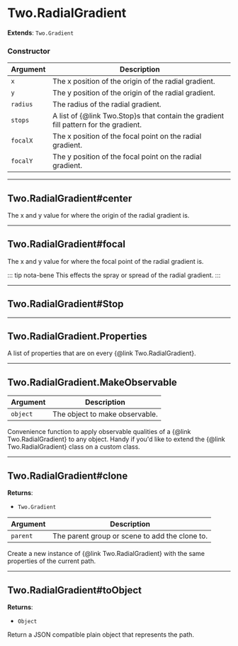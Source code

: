 # Two.RadialGradient


__Extends__: `Two.Gradient`





### Constructor


| Argument | Description |
| ---- | ----------- |
| `x` | The x position of the origin of the radial gradient. |
| `y` | The y position of the origin of the radial gradient. |
| `radius` | The radius of the radial gradient. |
| `stops` | A list of {@link Two.Stop}s that contain the gradient fill pattern for the gradient. |
| `focalX` | The x position of the focal point on the radial gradient. |
| `focalY` | The y position of the focal point on the radial gradient. |



---

## Two.RadialGradient#center






The x and y value for where the origin of the radial gradient is.











---

## Two.RadialGradient#focal






The x and y value for where the focal point of the radial gradient is.








::: tip nota-bene
This effects the spray or spread of the radial gradient.
:::




---

## Two.RadialGradient#Stop
















---

## Two.RadialGradient.Properties






A list of properties that are on every {@link Two.RadialGradient}.











---

## Two.RadialGradient.MakeObservable








| Argument | Description |
| ---- | ----------- |
| `object` | The object to make observable. |


Convenience function to apply observable qualities of a {@link Two.RadialGradient} to any object. Handy if you'd like to extend the {@link Two.RadialGradient} class on a custom class.





---

## Two.RadialGradient#clone


__Returns__:



+ `Two.Gradient`











| Argument | Description |
| ---- | ----------- |
| `parent` | The parent group or scene to add the clone to. |


Create a new instance of {@link Two.RadialGradient} with the same properties of the current path.





---

## Two.RadialGradient#toObject


__Returns__:



+ `Object`













Return a JSON compatible plain object that represents the path.




